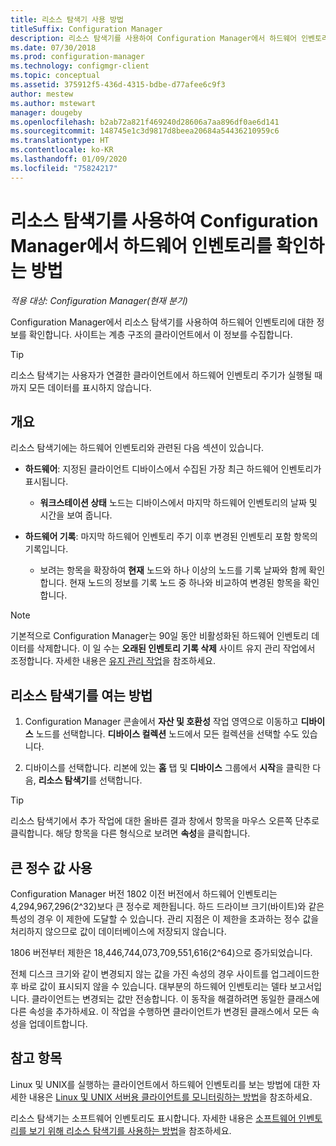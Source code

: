 ```yaml
---
title: 리소스 탐색기 사용 방법
titleSuffix: Configuration Manager
description: 리소스 탐색기를 사용하여 Configuration Manager에서 하드웨어 인벤토리를 확인합니다.
ms.date: 07/30/2018
ms.prod: configuration-manager
ms.technology: configmgr-client
ms.topic: conceptual
ms.assetid: 375912f5-436d-4315-bdbe-d77afee6c9f3
author: mestew
ms.author: mstewart
manager: dougeby
ms.openlocfilehash: b2ab72a821f469240d28606a7aa896df0ae6d141
ms.sourcegitcommit: 148745e1c3d9817d8beea20684a54436210959c6
ms.translationtype: HT
ms.contentlocale: ko-KR
ms.lasthandoff: 01/09/2020
ms.locfileid: "75824217"
---
```

# <a name="how-to-use-resource-explorer-to-view-hardware-inventory-in-configuration-manager"></a>리소스 탐색기를 사용하여 Configuration Manager에서 하드웨어 인벤토리를 확인하는 방법

*적용 대상: Configuration Manager(현재 분기)*

Configuration Manager에서 리소스 탐색기를 사용하여 하드웨어 인벤토리에 대한 정보를 확인합니다. 사이트는 계층 구조의 클라이언트에서 이 정보를 수집합니다.  

> [!Tip]  
>  리소스 탐색기는 사용자가 연결한 클라이언트에서 하드웨어 인벤토리 주기가 실행될 때까지 모든 데이터를 표시하지 않습니다.  



## <a name="overview"></a>개요

리소스 탐색기에는 하드웨어 인벤토리와 관련된 다음 섹션이 있습니다.  

- **하드웨어**: 지정된 클라이언트 디바이스에서 수집된 가장 최근 하드웨어 인벤토리가 표시됩니다.  

    - **워크스테이션 상태** 노드는 디바이스에서 마지막 하드웨어 인벤토리의 날짜 및 시간을 보여 줍니다.  

- **하드웨어 기록**: 마지막 하드웨어 인벤토리 주기 이후 변경된 인벤토리 포함 항목의 기록입니다.  

    - 보려는 항목을 확장하여 **현재** 노드와 하나 이상의 노드를 기록 날짜와 함께 확인합니다. 현재 노드의 정보를 기록 노드 중 하나와 비교하여 변경된 항목을 확인합니다.  

> [!NOTE]  
> 기본적으로 Configuration Manager는 90일 동안 비활성화된 하드웨어 인벤토리 데이터를 삭제합니다. 이 일 수는 **오래된 인벤토리 기록 삭제** 사이트 유지 관리 작업에서 조정합니다. 자세한 내용은 [유지 관리 작업](/sccm/core/servers/manage/maintenance-tasks)을 참조하세요.  



## <a name="bkmk_open"></a> 리소스 탐색기를 여는 방법   

1.  Configuration Manager 콘솔에서 **자산 및 호환성** 작업 영역으로 이동하고 **디바이스** 노드를 선택합니다. **디바이스 컬렉션** 노드에서 모든 컬렉션을 선택할 수도 있습니다.  

2.  디바이스를 선택합니다. 리본에 있는 **홈** 탭 및 **디바이스** 그룹에서 **시작**을 클릭한 다음, **리소스 탐색기**를 선택합니다.   

> [!Tip]  
> 리소스 탐색기에서 추가 작업에 대한 올바른 결과 창에서 항목을 마우스 오른쪽 단추로 클릭합니다. 해당 항목을 다른 형식으로 보려면 **속성**을 클릭합니다.  



## <a name="bkmk_bigint"></a> 큰 정수 값 사용
<!--1357880-->
Configuration Manager 버전 1802 이전 버전에서 하드웨어 인벤토리는 4,294,967,296(2^32)보다 큰 정수로 제한됩니다. 하드 드라이브 크기(바이트)와 같은 특성의 경우 이 제한에 도달할 수 있습니다. 관리 지점은 이 제한을 초과하는 정수 값을 처리하지 않으므로 값이 데이터베이스에 저장되지 않습니다. 

1806 버전부터 제한은 18,446,744,073,709,551,616(2^64)으로 증가되었습니다. 

전체 디스크 크기와 같이 변경되지 않는 값을 가진 속성의 경우 사이트를 업그레이드한 후 바로 값이 표시되지 않을 수 있습니다. 대부분의 하드웨어 인벤토리는 델타 보고서입니다. 클라이언트는 변경되는 값만 전송합니다. 이 동작을 해결하려면 동일한 클래스에 다른 속성을 추가하세요. 이 작업을 수행하면 클라이언트가 변경된 클래스에서 모든 속성을 업데이트합니다. 



## <a name="see-also"></a>참고 항목

Linux 및 UNIX를 실행하는 클라이언트에서 하드웨어 인벤토리를 보는 방법에 대한 자세한 내용은 [Linux 및 UNIX 서버용 클라이언트를 모니터링하는 방법](/sccm/core/clients/manage/monitor-clients-for-linux-and-unix-servers)을 참조하세요.  

리소스 탐색기는 소프트웨어 인벤토리도 표시합니다. 자세한 내용은 [소프트웨어 인벤토리를 보기 위해 리소스 탐색기를 사용하는 방법](/sccm/core/clients/manage/inventory/use-resource-explorer-to-view-software-inventory)을 참조하세요.
